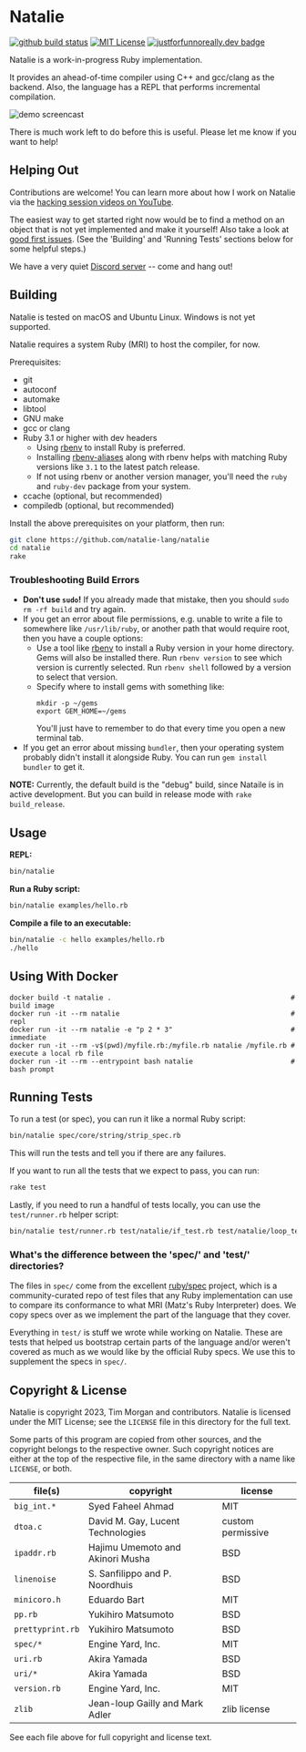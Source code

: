 # Natalie

[![github build status](https://github.com/natalie-lang/natalie/actions/workflows/build.yml/badge.svg)](https://github.com/natalie-lang/natalie/actions?query=workflow%3ABuild+branch%3Amaster)
[![MIT License](https://img.shields.io/badge/license-MIT-blue)](https://github.com/natalie-lang/natalie/blob/master/LICENSE)
[![justforfunnoreally.dev badge](https://img.shields.io/badge/justforfunnoreally-dev-9ff)](https://justforfunnoreally.dev)

Natalie is a work-in-progress Ruby implementation.

It provides an ahead-of-time compiler using C++ and gcc/clang as the backend.
Also, the language has a REPL that performs incremental compilation.

![demo screencast](examples/demo.gif)

There is much work left to do before this is useful. Please let me know if you
want to help!

## Helping Out

Contributions are welcome! You can learn more about how I work on Natalie via
the [hacking session videos on YouTube](https://www.youtube.com/playlist?list=PLWUx_XkUoGTq-nkbhnk6PN4m109ISo5BX).

The easiest way to get started right now would be to find a method on an object
that is not yet implemented and make it yourself! Also take a look at
[good first issues](https://github.com/natalie-lang/natalie/issues?q=is%3Aissue+is%3Aopen+label%3A%22good+first+issue%22).
(See the 'Building' and 'Running Tests' sections below for some helpful steps.)

We have a very quiet [Discord server](https://discord.gg/hnHp2tdQyn) -- come and hang out!

## Building

Natalie is tested on macOS and Ubuntu Linux. Windows is not yet supported.

Natalie requires a system Ruby (MRI) to host the compiler, for now.

Prerequisites:

- git
- autoconf
- automake
- libtool
- GNU make
- gcc or clang
- Ruby 3.1 or higher with dev headers
  - Using [rbenv](https://github.com/rbenv/rbenv) to install Ruby is preferred.
  - Installing [rbenv-aliases](https://github.com/tpope/rbenv-aliases) along with rbenv helps with matching Ruby versions like `3.1` to the latest patch release.
  - If not using rbenv or another version manager, you'll need the `ruby` and `ruby-dev` package from your system.
- ccache (optional, but recommended)
- compiledb (optional, but recommended)

Install the above prerequisites on your platform, then run:

```sh
git clone https://github.com/natalie-lang/natalie
cd natalie
rake
```

### Troubleshooting Build Errors

- **Don't use `sudo`!** If you already made that mistake, then you should `sudo rm -rf build`
  and try again.
- If you get an error about file permissions, e.g. unable to write a file to somewhere like
  `/usr/lib/ruby`, or another path that would require root, then you have a couple options:
  - Use a tool like [rbenv](https://github.com/rbenv/rbenv) to install a Ruby version in your
    home directory. Gems will also be installed there. Run `rbenv version` to see which version
    is currently selected. Run `rbenv shell` followed by a version to select that version.
  - Specify where to install gems with something like:
    ```
    mkdir -p ~/gems
    export GEM_HOME=~/gems
    ```
    You'll just have to remember to do that every time you open a new terminal tab.
- If you get an error about missing `bundler`, then your operating system probably didn't
  install it alongside Ruby. You can run `gem install bundler` to get it.

**NOTE:** Currently, the default build is the "debug" build, since Nataile is in active development.
But you can build in release mode with `rake build_release`.

## Usage

**REPL:**

```sh
bin/natalie
```

**Run a Ruby script:**

```sh
bin/natalie examples/hello.rb
```

**Compile a file to an executable:**

```sh
bin/natalie -c hello examples/hello.rb
./hello
```

## Using With Docker

```
docker build -t natalie .                                            # build image
docker run -it --rm natalie                                          # repl
docker run -it --rm natalie -e "p 2 * 3"                             # immediate
docker run -it --rm -v$(pwd)/myfile.rb:/myfile.rb natalie /myfile.rb # execute a local rb file
docker run -it --rm --entrypoint bash natalie                        # bash prompt
```

## Running Tests

To run a test (or spec), you can run it like a normal Ruby script:

```sh
bin/natalie spec/core/string/strip_spec.rb
```

This will run the tests and tell you if there are any failures.

If you want to run all the tests that we expect to pass, you can run:

```sh
rake test
```

Lastly, if you need to run a handful of tests locally, you can use the
`test/runner.rb` helper script:

```sh
bin/natalie test/runner.rb test/natalie/if_test.rb test/natalie/loop_test.rb
```

### What's the difference between the 'spec/' and 'test/' directories?

The files in `spec/` come from the excellent [ruby/spec](https://github.com/ruby/spec)
project, which is a community-curated repo of test files that any Ruby
implementation can use to compare its conformance to what MRI (Matz's Ruby
Interpreter) does. We copy specs over as we implement the part of the language
that they cover.

Everything in `test/` is stuff we wrote while working on Natalie. These are
tests that helped us bootstrap certain parts of the language and/or weren't
covered as much as we would like by the official Ruby specs. We use this
to supplement the specs in `spec/`.

## Copyright & License

Natalie is copyright 2023, Tim Morgan and contributors. Natalie is licensed
under the MIT License; see the `LICENSE` file in this directory for the full text.

Some parts of this program are copied from other sources, and the copyright
belongs to the respective owner. Such copyright notices are either at the top of
the respective file, in the same directory with a name like `LICENSE`, or both.

| file(s)          | copyright                         | license           |
| ---------------- | --------------------------------- | ----------------- |
| `big_int.*`      | Syed Faheel Ahmad                 | MIT               |
| `dtoa.c`         | David M. Gay, Lucent Technologies | custom permissive |
| `ipaddr.rb`      | Hajimu Umemoto and Akinori Musha  | BSD               |
| `linenoise`      | S. Sanfilippo and P. Noordhuis    | BSD               |
| `minicoro.h`     | Eduardo Bart                      | MIT               |
| `pp.rb`          | Yukihiro Matsumoto                | BSD               |
| `prettyprint.rb` | Yukihiro Matsumoto                | BSD               |
| `spec/*`         | Engine Yard, Inc.                 | MIT               |
| `uri.rb`         | Akira Yamada                      | BSD               |
| `uri/*`          | Akira Yamada                      | BSD               |
| `version.rb`     | Engine Yard, Inc.                 | MIT               |
| `zlib`           | Jean-loup Gailly and Mark Adler   | zlib license      |

See each file above for full copyright and license text.
